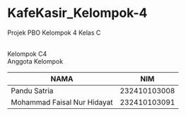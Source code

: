 # KafeKasir_Kelompok-4
Projek PBO Kelompok 4 Kelas C

<br>
Kelompok C4
<br>
Anggota Kelompok

|NAMA|NIM|
| --- | --- |
|Pandu Satria|232410103008|
|Mohammad Faisal Nur Hidayat|232410103091|



